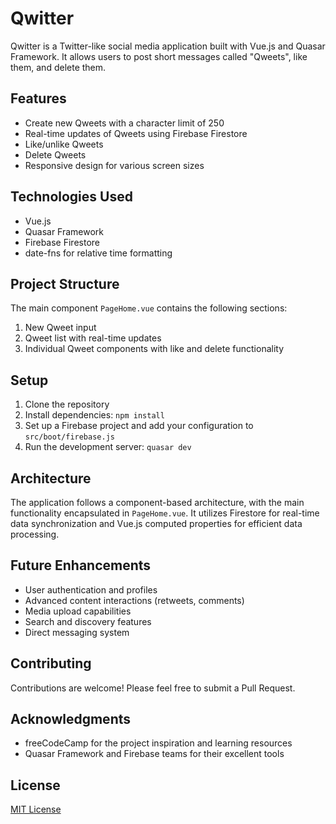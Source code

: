 # Qwitter

Qwitter is a Twitter-like social media application built with Vue.js and Quasar Framework. It allows users to post short messages called "Qweets", like them, and delete them.

## Features

- Create new Qweets with a character limit of 250
- Real-time updates of Qweets using Firebase Firestore
- Like/unlike Qweets
- Delete Qweets
- Responsive design for various screen sizes

## Technologies Used

- Vue.js
- Quasar Framework
- Firebase Firestore
- date-fns for relative time formatting

## Project Structure

The main component `PageHome.vue` contains the following sections:

1. New Qweet input
2. Qweet list with real-time updates
3. Individual Qweet components with like and delete functionality

## Setup

1. Clone the repository
2. Install dependencies: `npm install`
3. Set up a Firebase project and add your configuration to `src/boot/firebase.js`
4. Run the development server: `quasar dev`

## Architecture

The application follows a component-based architecture, with the main functionality encapsulated in `PageHome.vue`. It utilizes Firestore for real-time data synchronization and Vue.js computed properties for efficient data processing.

## Future Enhancements

- User authentication and profiles
- Advanced content interactions (retweets, comments)
- Media upload capabilities
- Search and discovery features
- Direct messaging system
  
## Contributing

Contributions are welcome! Please feel free to submit a Pull Request.

## Acknowledgments
- freeCodeCamp for the project inspiration and learning resources
- Quasar Framework and Firebase teams for their excellent tools

## License

[MIT License](LICENSE)
